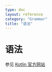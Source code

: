 ```yaml
---
type: doc
layout: reference
category: "Grammar"
title: "语法"
---
```


# 语法

参见 [Kotlin 官方网站](https://kotlinlang.org/docs/reference/grammar.html)
